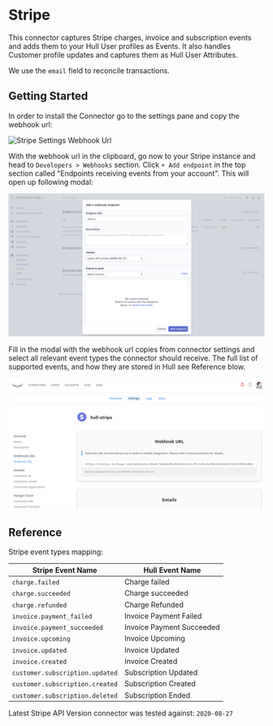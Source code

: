 # Stripe

This connector captures Stripe charges, invoice and subscription events and adds them to your Hull User profiles as Events.
It also handles Customer profile updates and captures them as Hull User Attributes.

We use the `email` field to reconcile transactions.

## Getting Started

In order to install the Connector go to the settings pane and copy the webhook url:

![Stripe Settings Webhook Url](./docs/hull-stripe-settings-webhook.png)

With the webhook url in the clipboard, go now to your Stripe instance and head to `Developers > Webhooks` section.
Click `+ Add endpoint` in the top section called "Endpoints receiving events from your account".
This will open up following modal:

![Stripe Create Webhook Endpoint](./docs/hull-stripe-create-webhook.png)

Fill in the modal with the webhook url copies from connector settings and select all relevant event types the connector should receive.
The full list of supported events, and how they are stored in Hull see Reference blow.

![Stripe Edit Webhook Endpoint](./docs/hull-stripe-edit-webhook.png)

## Reference

Stripe event types mapping:

| Stripe Event Name               | Hull Event Name           |
| ------------------------------- | ------------------------- |
| `charge.failed`                 | Charge failed             |
| `charge.succeeded`              | Charge succeeded          |
| `charge.refunded`               | Charge Refunded           |
| `invoice.payment_failed`        | Invoice Payment Failed    |
| `invoice.payment_succeeded`     | Invoice Payment Succeeded |
| `invoice.upcoming`              | Invoice Upcoming          |
| `invoice.updated`               | Invoice Updated           |
| `invoice.created`               | Invoice Created           |
| `customer.subscription.updated` | Subscription Updated      |
| `customer.subscription.created` | Subscription Created      |
| `customer.subscription.deleted` | Subscription Ended        |


Latest Stripe API Version connector was tested against: `2020-08-27`

